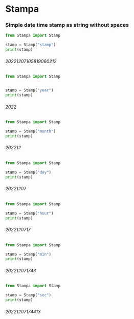 # Stampa
### Simple date time stamp as string without spaces


```python
from Stampa import Stamp

stamp = Stamp("stamp")
print(stamp)
```
######  20221207105819060212


```python
from Stampa import Stamp


stamp = Stamp("year")
print(stamp)
```
###### 2022

```python
from Stampa import Stamp

stamp = Stamp("month")
print(stamp)
```
###### 202212

```python
from Stampa import Stamp

stamp = Stamp("day")
print(stamp)
```
######  20221207

```python
from Stampa import Stamp

stamp = Stamp("hour")
print(stamp)
```
######  2022120717

```python
from Stampa import Stamp

stamp = Stamp("min")
print(stamp)
```
######  202212071743


```python
from Stampa import Stamp

stamp = Stamp("sec")
print(stamp)
```
######  20221207174413
